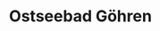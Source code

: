 ---
title: "Ostseebad Göhren"
location: "göhren"
coords: ['13.737200', '54.341640']
image: "/images/ruegentrip-goehren.jpg"
---